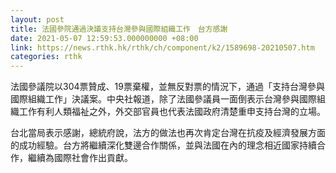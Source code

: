 ```yaml
---
layout: post
title: 法國參院通過決議支持台灣參與國際組織工作　台方感謝
date: 2021-05-07 12:59:53.000000000 +08:00
link: https://news.rthk.hk/rthk/ch/component/k2/1589698-20210507.htm
categories: rthk
---
```


法國參議院以304票贊成、19票棄權，並無反對票的情況下，通過「支持台灣參與國際組織工作」決議案。中央社報道，除了法國參議員一面倒表示台灣參與國際組織工作有利人類福祉之外，外交部官員也代表法國政府清楚重申支持台灣的立場。

台北當局表示感謝，總統府說，法方的做法也再次肯定台灣在抗疫及經濟發展方面的成功經驗。台方將繼續深化雙邊合作關係，並與法國在內的理念相近國家持續合作，繼續為國際社會作出貢獻。
